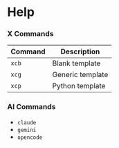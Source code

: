 # Help

### X Commands

| Command | Description         |
|---------|---------------------|
| `xcb`     | Blank template      |
| `xcg`     | Generic template    |
| `xcp`     | Python template     |

### AI Commands

- `claude`
- `gemini`
- `opencode`

